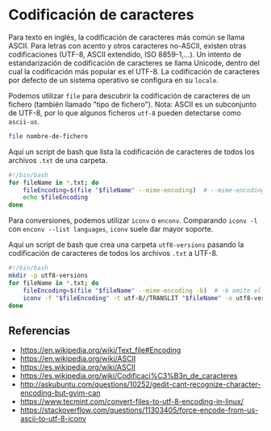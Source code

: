 # Codificación de caracteres

Para texto en inglés, la codificación de caracteres más común se llama ASCII. Para letras con acento y otros caracteres no-ASCII, existen otras codificaciones (UTF-8, ASCII extendido, ISO 8859-1,...).
Un intento de estandarización de codificación de caracteres se llama Unicode, dentro del cual la codificación más popular es el UTF-8.
La codificación de caracteres por defecto de un sistema operativo se configura en su `locale`.

Podemos utilizar `file` para descubrir la codificación de caracteres de un fichero (también llamado "tipo de fichero"). Nota: ASCII es un subconjunto de UTF-8, por lo que algunos ficheros `utf-8` pueden detectarse como `ascii-us`.

```bash
file nombre-de-fichero
```

Aquí un script de bash que lista la codificación de caracteres de todos los archivos `.txt` de una carpeta.

```bash
#!/bin/bash
for fileName in *.txt; do
    fileEncoding=$(file "$fileName" --mime-encoding)  # --mime-encoding da específicamente lo que buscamos
    echo $fileEncoding
done
```

Para conversiones, podemos utilizar `iconv` o `enconv`. Comparando `iconv -l` con `enconv --list languages`, `iconv` suele dar mayor soporte.

Aquí un script de bash que crea una carpeta `utf8-versions` pasando la codificación de caracteres de todos los archivos `.txt` a UTF-8.

```bash
#!/bin/bash
mkdir -p utf8-versions
for fileName in *.txt; do
    fileEncoding=$(file "$fileName" --mime-encoding -b)  # -b omite el nombre del fichero
    iconv -f "$fileEncoding" -t utf-8//TRANSLIT "$fileName" -o utf8-versions/"$fileName";
done
```

## Referencias

- https://en.wikipedia.org/wiki/Text_file#Encoding
- https://en.wikipedia.org/wiki/ASCII
- https://es.wikipedia.org/wiki/ASCII
- https://es.wikipedia.org/wiki/Codificaci%C3%B3n_de_caracteres
- http://askubuntu.com/questions/10252/gedit-cant-recognize-character-encoding-but-gvim-can 
- https://www.tecmint.com/convert-files-to-utf-8-encoding-in-linux/
- https://stackoverflow.com/questions/11303405/force-encode-from-us-ascii-to-utf-8-iconv
